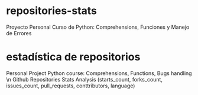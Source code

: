 # repositories-stats
Proyecto Personal Curso de Python: Comprehensions, Funciones y Manejo de Errores

# estadística de repositorios
Personal Project Python course: Comprehensions, Functions, Bugs handling \n
Github Repositories Stats Analysis (starts_count, forks_count, issues_count, pull_requests, conttributors, language)
